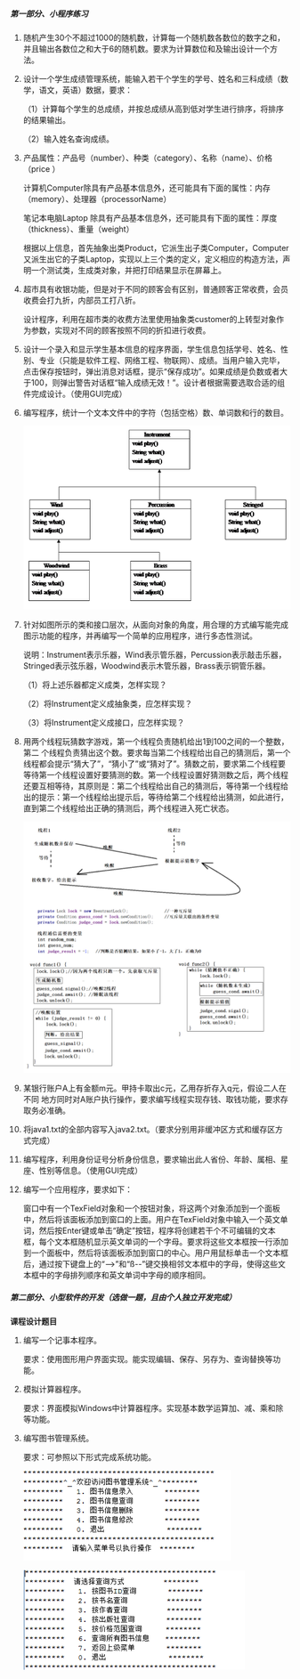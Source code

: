 ##### 第一部分、小程序练习

1. 随机产生30个不超过1000的随机数，计算每一个随机数各数位的数字之和，并且输出各数位之和大于6的随机数。要求为计算数位和及输出设计一个方法。

2. 设计一个学生成绩管理系统，能输入若干个学生的学号、姓名和三科成绩（数学，语文，英语）数据，要求：

   （1）计算每个学生的总成绩，并按总成绩从高到低对学生进行排序，将排序的结果输出。

   （2）输入姓名查询成绩。

3. 产品属性：产品号（number）、种类（category）、名称（name）、价格（price ）

   计算机Computer除具有产品基本信息外，还可能具有下面的属性：内存（memory）、处理器（processorName） 

   笔记本电脑Laptop 除具有产品基本信息外，还可能具有下面的属性：厚度（thickness）、重量（weight）

   根据以上信息，首先抽象出类Product，它派生出子类Computer，Computer又派生出它的子类Laptop，实现以上三个类的定义，定义相应的构造方法，声明一个测试类，生成类对象，并把打印结果显示在屏幕上。

4. 超市具有收银功能，但是对于不同的顾客会有区别，普通顾客正常收费，会员收费会打九折，内部员工打八折。

   设计程序，利用在超市类的收费方法里使用抽象类customer的上转型对象作为参数，实现对不同的顾客按照不同的折扣进行收费。

5. 设计一个录入和显示学生基本信息的程序界面，学生信息包括学号、姓名、性别、专业（只能是软件工程、网络工程、物联网）、成绩。当用户输入完毕，点击保存按钮时，弹出消息对话框，提示“保存成功”。如果成绩是负数或者大于100，则弹出警告对话框“输入成绩无效！”。设计者根据需要选取合适的组件完成设计。（使用GUI完成）

6. 编写程序，统计一个文本文件中的字符（包括空格）数、单词数和行的数目。

   ![img](./image/clip_image001.png)

7. 针对如图所示的类和接口层次，从面向对象的角度，用合理的方式编写能完成图示功能的程序，并再编写一个简单的应用程序，进行多态性测试。

   说明：Instrument表示乐器，Wind表示管乐器，Percussion表示敲击乐器，Stringed表示弦乐器，Woodwind表示木管乐器，Brass表示铜管乐器。

   （1）将上述乐器都定义成类，怎样实现？

   （2）将Instrument定义成抽象类，应怎样实现？

   （3）将Instrument定义成接口，应怎样实现？

8. 用两个线程玩猜数字游戏，第一个线程负责随机给出1到100之间的一个整数，第二 个线程负责猜出这个数。要求每当第二个线程给出自己的猜测后，第一个线程都会提示“猜大了”，“猜小了”或“猜对了”。猜数之前，要求第二个线程要等待第一个线程设置好要猜测的数。第一个线程设置好猜测数之后，两个线程还要互相等待，其原则是：第二个线程给出自己的猜测后，等待第一个线程给出的提示：第一个线程给出提示后，等待给第二个线程给出猜测，如此进行，直到第二个线程给出正确的猜测后，两个线程进入死亡状态。

   ![image-20201217220809895](./image/image-20201217220809895.png)

9. 某银行账户A上有金额m元。甲持卡取出c元，乙用存折存入q元，假设二人在不同 地方同时对A账户执行操作，要求编写线程实现存钱、取钱功能，要求存取务必准确。

10. 将java1.txt的全部内容写入java2.txt。（要求分别用非缓冲区方式和缓存区方式完成）

11. 编写程序，利用身份证号分析身份信息，要求输出此人省份、年龄、属相、星座、性别等信息。（使用GUI完成）

12. 编写一个应用程序，要求如下：

    窗口中有一个TexField对象和一个按钮对象，将这两个对象添加到一个面板中，然后将该面板添加到窗口的上面。用户在TexField对象中输入一个英文单词，然后按Enter键或单击“确定”按钮，程序将创建若干个不可编辑的文本框，每个文本框随机显示英文单词的一个字母。要求将这些文本框按一行添加到一个面板中，然后将该面板添加到窗口的中心。用户用鼠标单击一个文本框后，通过按下键盘上的“—>”和“ß--”键交换相邻文本框中的字母，使得这些文本框中的字母排列顺序和英文单词中字母的顺序相同。

##### 第二部分、小型软件的开发（选做一题，且由个人独立开发完成）

**课程设计题目**

1. 编写一个记事本程序。

   要求：使用图形用户界面实现。能实现编辑、保存、另存为、查询替换等功能。

2. 模拟计算器程序。

   要求：界面模拟Windows中计算器程序。实现基本数学运算加、减、乘和除等功能。

3. 编写图书管理系统。

   要求：可参照以下形式完成系统功能。

   ![img](./image/clip_image002.png)
   
   ![img](./image/clip_image003.png)
